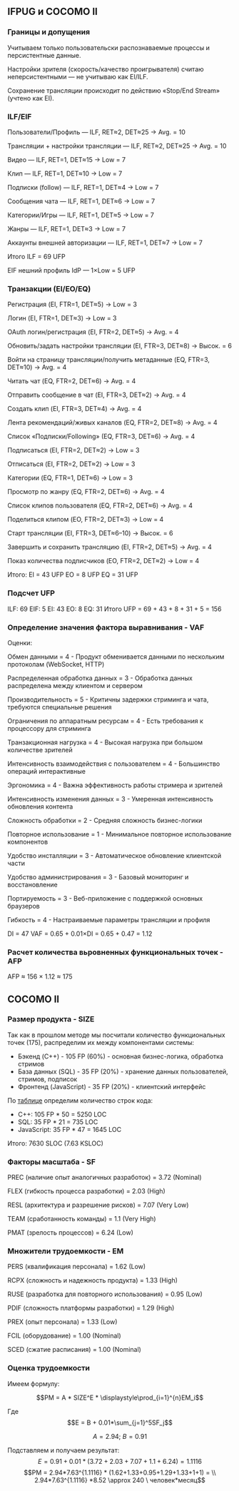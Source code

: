 
## IFPUG и COCOMO II


### Границы и допущения

Учитываем только пользовательски распознаваемые процессы и персистентные данные.

Настройки зрителя (скорость/качество проигрывателя) считаю неперсистентными — не учитываю как EI/ILF.
   
Сохранение трансляции происходит по действию «Stop/End Stream» (учтено как EI).

### ILF/EIF

Пользователи/Профиль — ILF, RET≈2, DET≈25 → Avg. = 10

Трансляции + настройки трансляции — ILF, RET≈2, DET≈25 → Avg. = 10

Видео — ILF, RET=1, DET≈15 → Low = 7

Клип — ILF, RET=1, DET≈10 → Low = 7

Подписки (follow) — ILF, RET=1, DET≈4 → Low = 7

Сообщения чата — ILF, RET=1, DET≈6 → Low = 7

Категории/Игры — ILF, RET=1, DET≈5 → Low = 7

Жанры — ILF, RET=1, DET≈3 → Low = 7

Аккаунты внешней авторизации — ILF, RET=1, DET≈7 → Low = 7

Итого ILF = 69 UFP


EIF нешний профиль IdP — 1×Low = 5 UFP


### Транзакции (EI/EO/EQ)

Регистрация (EI, FTR=1, DET≈5) → Low = 3

Логин (EI, FTR=1, DET≈3) → Low = 3

OAuth логин/регистрация (EI, FTR=2, DET≈5) → Avg. = 4

Обновить/задать настройки трансляции (EI, FTR=3, DET≈8) → Высок. = 6

Войти на страницу трансляции/получить метаданные (EQ, FTR=3, DET≈10) → Avg. = 4

Читать чат (EQ, FTR=2, DET≈6) → Avg. = 4

Отправить сообщение в чат (EI, FTR=3, DET≈2) → Avg. = 4

Создать клип (EI, FTR=3, DET≈4) → Avg. = 4

Лента рекомендаций/живых каналов (EQ, FTR=2, DET≈8) → Avg. = 4

Список «Подписки/Following» (EQ, FTR=3, DET≈6) → Avg. = 4

Подписаться (EI, FTR=2, DET≈2) → Low = 3

Отписаться (EI, FTR=2, DET≈2) → Low = 3

Категории (EQ, FTR=1, DET≈6) → Low = 3

Просмотр по жанру (EQ, FTR=2, DET≈6) → Avg. = 4

Список клипов пользователя (EQ, FTR=2, DET≈6) → Avg. = 4

Поделиться клипом (EO, FTR=2, DET≈3) → Low = 4

Старт трансляции (EI, FTR=3, DET≈6–10) → Высок. = 6

Завершить и сохранить трансляцию (EI, FTR=2, DET≈5) → Avg. = 4

Показ количества подписчиков (EO, FTR=2, DET≈2) → Low = 4

Итого:
EI = 43 UFP
EO = 8 UFP
EQ = 31 UFP


### Подсчет UFP

ILF: 69
EIF: 5
EI: 43
EO: 8
EQ: 31
Итого UFP = 69 + 43 + 8 + 31 + 5 = 156

### Определение значения фактора выравнивания - VAF

Оценки: 

Обмен данными = 4 - Продукт обменивается данными по нескольким протоколам (WebSocket, HTTP)

Распределенная обработка данных = 3 - Обработка данных распределена между клиентом и сервером

Производительность = 5 - Критичны задержки стриминга и чата, требуются специальные решения

Ограничения по аппаратным ресурсам = 4 - Есть требования к процессору для стриминга

Транзакционная нагрузка = 4 - Высокая нагрузка при большом количестве зрителей

Интенсивность взаимодействия с пользователем = 4 - Большинство операций интерактивные

Эргономика = 4 - Важна эффективность работы стримера и зрителей

Интенсивность изменения данных = 3 - Умеренная интенсивность обновления контента

Сложность обработки = 2 - Средняя сложность бизнес-логики

Повторное использование = 1 - Минимальное повторное использование компонентов

Удобство инсталляции = 3 - Автоматическое обновление клиентской части

Удобство администрирования = 3 - Базовый мониторинг и восстановление

Портируемость = 3 - Веб-приложение с поддержкой основных браузеров

Гибкость = 4 - Настраиваемые параметры трансляции и профиля

DI = 47
VAF = 0.65 + 0.01×DI = 0.65 + 0.47 = 1.12

### Расчет количества вьровненных функциональных точек  - AFP

AFP ≈ 156 × 1.12 ≈ 175



## COCOMO II

### Размер продукта - SIZE

Так как в прошлом методе мы посчитали количество функциональных точек (175), распределим их между компонентами системы:

- Бэкенд (C++) - 105 FP (60%) - основная бизнес-логика, обработка стримов
- База данных (SQL) - 35 FP (20%) - хранение данных пользователей, стримов, подписок
- Фронтенд (JavaScript) - 35 FP (20%) - клиентский интерфейс

По [таблице](https://www.qsm.com/resources/function-point-languages-table) определим количество строк кода:

- C++: 105 FP * 50 = 5250 LOC
- SQL: 35 FP * 21 = 735 LOC  
- JavaScript: 35 FP * 47 = 1645 LOC

Итого: 7630 SLOC (7.63 KSLOC)

### Факторы масштаба - SF

PREC (наличие опыт аналогичных разработок) = 3.72 (Nominal)

FLEX (гибкость процесса разработки) = 2.03 (High)

RESL (архитектура и разрешение рисков) = 7.07 (Very Low)

TEAM (сработанность команды) = 1.1 (Very High)

PMAT (зрелость процессов) = 6.24 (Low)

### Множители трудоемкости - EM

PERS (квалификация персонала) = 1.62 (Low)

RCPX (сложность и надежность продукта) = 1.33 (High)

RUSE (разработка для повторного использования) = 0.95 (Low)

PDIF (сложность платформы разработки) = 1.29 (High)

PREX (опыт персонала) = 1.33 (Low)

FCIL (оборудование) = 1.00 (Nominal)

SCED (сжатие расписания) = 1.00 (Nominal)

### Оценка трудоемкости

Имеем формулу:

$$PM = A * SIZE^E * \displaystyle\prod_{i=1}^{n}EM_i$$

Где
$$E = B + 0.01*\sum_{j=1}^5SF_j$$

$$A = 2.94; \ B=0.91$$

Подставляем и получаем результат:
$$E = 0.91 + 0.01*(3.72+2.03+7.07+1.1+6.24) = 1.1116$$
$$PM = 2.94*7.63^{1.1116} * (1.62+1.33+0.95+1.29+1.33+1+1) = \\ 2.94*7.63^{1.1116} *8.52 \approx 240 \ человек*месяц$$